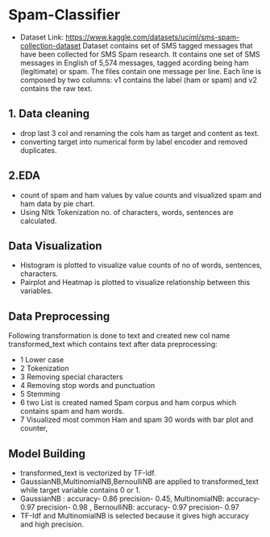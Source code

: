 # Spam-Classifier

- Dataset Link: https://www.kaggle.com/datasets/uciml/sms-spam-collection-dataset
Dataset contains set of SMS tagged messages that have been collected for SMS Spam research. It contains one set of SMS messages in English of 5,574 messages, tagged acording being ham (legitimate) or spam. The files contain one message per line. Each line is composed by two columns: v1 contains the label (ham or spam) and v2 contains the raw text.
## 1. Data cleaning 
- drop last 3 col and renaming the cols ham as target and content  as text.
- converting target into numerical form by label encoder and removed duplicates.
## 2.EDA
- count of spam and ham values by value counts and visualized  spam and ham data by pie chart.
- Using Nltk Tokenization no. of characters, words, sentences are calculated.
## Data Visualization
- Histogram is plotted to visualize value counts of no of words, sentences, characters.
- Pairplot and Heatmap is plotted to visualize relationship between this variables.
## Data Preprocessing
Following transformation is done to text and created new col name transformed_text which contains text after data preprocessing:
- 1 Lower case
- 2 Tokenization
- 3 Removing special characters
- 4 Removing stop words and punctuation
- 5 Stemming 
- 6 two List is created named Spam corpus and ham corpus which contains spam and ham  words.
- 7 Visualized  most common Ham and spam 30 words with bar plot and counter,

## Model Building
- transformed_text is vectorized by TF-Idf.
- GaussianNB,MultinomialNB,BernoulliNB are applied to transformed_text while target variable contains 0 or 1.
- GaussianNB : accuracy- 0.86 precision- 0.45, MultinomialNB: accuracy- 0.97 precision- 0.98 , BernoulliNB: accuracy- 0.97 precision- 0.97
- TF-Idf and MultinomialNB is selected because it gives high accuracy and high precision.


